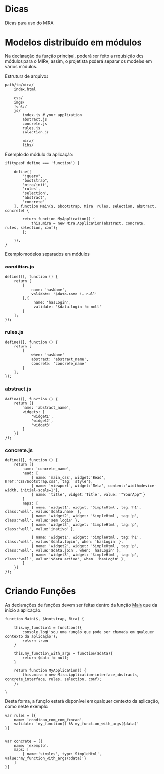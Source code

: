 # Dicas

Dicas para uso do MIRA

# Modelos distribuído em módulos

Na declaração da função principal, poderá ser feito a requisição dos módulos para o MIRA, assim, o projetista poderá
separar os modelos em vários módulos.

Estrutura de arquivos

    path/to/mira/
        index.html

        css/
        imgs/
        fonts/
        js/
            index.js # your application
            abstract.js
            concrete.js
            rules.js
            selection.js

            mira/
            libs/

Exemplo do módulo da aplicação:

    if(typeof define === 'function') {

        define([
            "jquery",
            "bootstrap",
            'mira/init',
            'rules',
            'selection',
            'abstract',
            'concrete'
        ], function Main($, $bootstrap, Mira, rules, selection, abstract, concrete) {

            return function MyApplication() {
                this.mira = new Mira.Application(abstract, concrete, rules, selection, conf);
            };

        });
    }

Exemplo modelos separados em módulos

### condition.js

    define([], function () {
        return [
            {
                name: 'hasName',
                validate: '$data.name != null'
            },{
                 name: 'hasLogin',
                 validate: '$data.login != null'
            }
        ];
    });

### rules.js

    define([], function () {
        return [
            {
                when: 'hasName'
                abstract: 'abstract_name',
                concrete: 'concrete_name'
            }
        ];
    });

### abstract.js

    define([], function () {
        return [{
            name: 'abstract_name',
            widgets: [
                'widget1',
                'widget2',
                'widget3'
            ]
        }]
    });

### concrete.js

    define([], function () {
        return [{
            name: 'concrete_name',
            head: [
                { name: 'main_css', widget:'Head', href:'css/bootstrap.css', tag: 'style'},
                { name: 'viewport', widget:'Meta', content:'width=device-width, initial-scale=1'},
                { name: 'title', widget:'Title', value: '"YourApp"'}
            ]
            maps: [
                { name: 'widget1', widget: 'SimpleHtml', tag:'h1', class:'well', value:'$data.name' },
                { name: 'widget2', widget: 'SimpleHtml', tag:'p', class:'well', value:'sem login' },
                { name: 'widget3', widget: 'SimpleHtml', tag:'p', class:'well', value:'inativo' },

                { name: 'widget1', widget: 'SimpleHtml', tag:'h1', class:'well', value:'$data.login', when: 'hasLogin' },
                { name: 'widget2', widget: 'SimpleHtml', tag:'p', class:'well', value:'$data.join', when: 'hasLogin' },
                { name: 'widget3', widget: 'SimpleHtml', tag:'p', class:'well', value:'$data.active', when: 'hasLogin' },
            ]
        }]
    });

# Criando Funções

As declarações de funções devem ser feitas dentro da função [Main](start.md#funcao-principal-main) que da início a aplicação.

    function Main($, $bootstrap, Mira) {

        this.my_function1 = function(){
            console.log('sou uma função que pode ser chamada em qualquer contexto da aplicação');
            return true;
        }

        this.my_function_with_args = function($data){
            return $data != null;
        }

        return function MyApplication() {
            this.mira = new Mira.Application(interface_abstracts, concrete_interface, rules, selection, conf);
        };

    }

Desta forma, a função estará disponível em qualquer contexto da aplicação, como neste exemplo:

    var rules = [{
        name: 'condicao_com_com_funcao',
        validate: 'my_function() && my_function_with_args($data)'
    }]


    var concrete = [{
        name: 'exemplo',
        maps: [
            { name:'simples', type:'SimpleHtml', value:'my_function_with_args($data)'}
        ]
    }]
